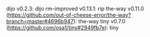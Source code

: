 dijo v0.2.3:
    dijo
rm-improved v0.13.1:
    rip
the-way v0.11.0 (https://github.com/out-of-cheese-error/the-way?branch=master#4696b947):
    the-way
tiny v0.7.0 (https://github.com/osa1/tiny#2949fb7e):
    tiny
